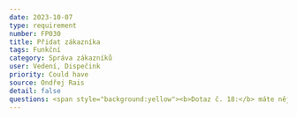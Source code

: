```yaml
---
date: 2023-10-07
type: requirement
number: FP030
title: Přidat zákazníka
tags: Funkční
category: Správa zákazníků
user: Vedení, Dispečink
priority: Could have
source: Ondřej Rais
detail: false
questions: <span style="background:yellow"><b>Dotaz č. 18:</b> máte nějakou evidenci zákazníků, kterou bude nutné migrovat do nového systému?</span> <span style="background:yellow"><b>Dotaz č. 19:</b> bude zákazník vkládán do systému i manuálně nebo se bude registrovat pouze sám přes mobilní aplikaci?</span>
---
```


